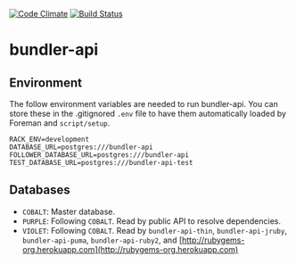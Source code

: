 [![Code Climate](https://codeclimate.com/github/bundler/bundler-api.png)](https://codeclimate.com/github/bundler/bundler-api)
[![Build Status](https://travis-ci.org/bundler/bundler-api.png?branch=master)](https://travis-ci.org/bundler/bundler-api)

# bundler-api

## Environment

The follow environment variables are needed to run bundler-api. You can store
these in the .gitignored `.env` file to have them automatically loaded by
Foreman and `script/setup`.

    RACK_ENV=development
    DATABASE_URL=postgres:///bundler-api
    FOLLOWER_DATABASE_URL=postgres:///bundler-api
    TEST_DATABASE_URL=postgres:///bundler-api-test


## Databases

  - `COBALT`: Master database.
  - `PURPLE`: Following `COBALT`. Read by public API to resolve dependencies.
  - `VIOLET`: Following `COBALT`. Read by `bundler-api-thin`,
    `bundler-api-jruby`, `bundler-api-puma`, `bundler-api-ruby2`, and
    [http://rubygems-org.herokuapp.com](http://rubygems-org.herokuapp.com)
